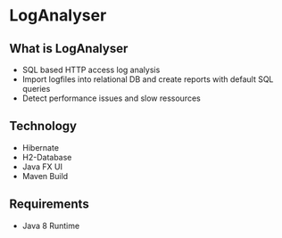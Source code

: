 # LogAnalyser

## What is LogAnalyser

- SQL based HTTP access log analysis
- Import logfiles into relational DB and create reports with default SQL queries
- Detect performance issues and slow ressources

## Technology

- Hibernate
- H2-Database
- Java FX UI
- Maven Build

## Requirements

- Java 8 Runtime